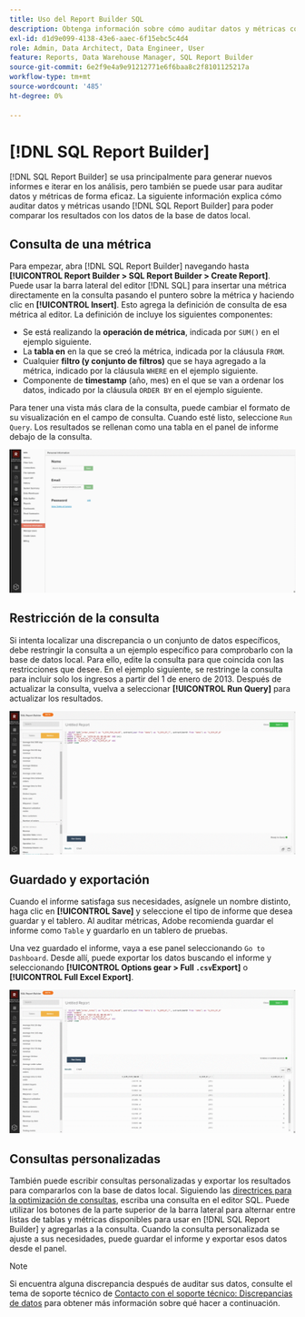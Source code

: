 ```yaml
---
title: Uso del Report Builder SQL
description: Obtenga información sobre cómo auditar datos y métricas con el Report Builder SQL para poder comparar los resultados con los datos de la base de datos local.
exl-id: d1d9e099-4138-43e6-aaec-6f15ebc5c4d4
role: Admin, Data Architect, Data Engineer, User
feature: Reports, Data Warehouse Manager, SQL Report Builder
source-git-commit: 6e2f9e4a9e91212771e6f6baa8c2f8101125217a
workflow-type: tm+mt
source-wordcount: '485'
ht-degree: 0%

---
```


# [!DNL SQL Report Builder]

[!DNL SQL Report Builder] se usa principalmente para generar nuevos informes e iterar en los análisis, pero también se puede usar para auditar datos y métricas de forma eficaz. La siguiente información explica cómo auditar datos y métricas usando [!DNL SQL Report Builder] para poder comparar los resultados con los datos de la base de datos local.

## Consulta de una métrica

Para empezar, abra [!DNL SQL Report Builder] navegando hasta **[!UICONTROL Report Builder > SQL Report Builder > Create Report]**. Puede usar la barra lateral del editor [!DNL SQL] para insertar una métrica directamente en la consulta pasando el puntero sobre la métrica y haciendo clic en **[!UICONTROL Insert]**. Esto agrega la definición de consulta de esa métrica al editor. La definición de incluye los siguientes componentes:

- Se está realizando la **operación de métrica**, indicada por `SUM()` en el ejemplo siguiente.
- La **tabla en** en la que se creó la métrica, indicada por la cláusula `FROM`.
- Cualquier **filtro (y conjunto de filtros)** que se haya agregado a la métrica, indicado por la cláusula `WHERE` en el ejemplo siguiente.
- Componente de **timestamp** (año, mes) en el que se van a ordenar los datos, indicado por la cláusula `ORDER BY` en el ejemplo siguiente.

Para tener una vista más clara de la consulta, puede cambiar el formato de su visualización en el campo de consulta. Cuando esté listo, seleccione `Run Query`. Los resultados se rellenan como una tabla en el panel de informe debajo de la consulta.

![](../../assets/run-query-results.gif)

## Restricción de la consulta

Si intenta localizar una discrepancia o un conjunto de datos específicos, debe restringir la consulta a un ejemplo específico para comprobarlo con la base de datos local. Para ello, edite la consulta para que coincida con las restricciones que desee. En el ejemplo siguiente, se restringe la consulta para incluir solo los ingresos a partir del 1 de enero de 2013. Después de actualizar la consulta, vuelva a seleccionar **[!UICONTROL Run Query]** para actualizar los resultados.

![](../../assets/restricting-query.gif)

## Guardado y exportación

Cuando el informe satisfaga sus necesidades, asígnele un nombre distinto, haga clic en **[!UICONTROL Save]** y seleccione el tipo de informe que desea guardar y el tablero. Al auditar métricas, Adobe recomienda guardar el informe como `Table` y guardarlo en un tablero de pruebas.

Una vez guardado el informe, vaya a ese panel seleccionando `Go to Dashboard`. Desde allí, puede exportar los datos buscando el informe y seleccionando **[!UICONTROL Options gear > Full `.csv`Export]** o **[!UICONTROL Full Excel Export]**.

![](../../assets/export-dboard-data.gif)

## Consultas personalizadas

También puede escribir consultas personalizadas y exportar los resultados para compararlos con la base de datos local. Siguiendo las [directrices para la optimización de consultas](../../best-practices/optimizing-your-sql-queries.md), escriba una consulta en el editor SQL. Puede utilizar los botones de la parte superior de la barra lateral para alternar entre listas de tablas y métricas disponibles para usar en [!DNL SQL Report Builder] y agregarlas a la consulta. Cuando la consulta personalizada se ajuste a sus necesidades, puede guardar el informe y exportar esos datos desde el panel.

>[!NOTE]
>
>Si encuentra alguna discrepancia después de auditar sus datos, consulte el tema de soporte técnico de [Contacto con el soporte técnico: Discrepancias de datos](https://experienceleague.adobe.com/docs/commerce-knowledge-base/kb/troubleshooting/miscellaneous/mbi-data-discrepancies.html?lang=es) para obtener más información sobre qué hacer a continuación.
